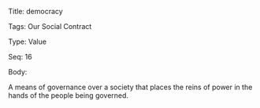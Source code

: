 Title:  democracy

Tags:   Our Social Contract

Type:   Value

Seq:    16

Body: 

A means of governance over a society that places the reins of power in the hands of the people being governed. 

